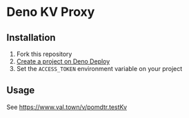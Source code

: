 # Deno KV Proxy

## Installation

1. Fork this repository
2. [Create a project on Deno Deploy](https://dash.deno.com/new_from_repo)
3. Set the `ACCESS_TOKEN` environment variable on your project

## Usage

See https://www.val.town/v/pomdtr.testKv

